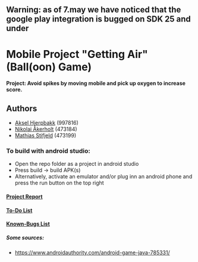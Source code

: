 ## Warning: as of 7.may we have noticed that the google play integration is bugged on SDK 25 and under

# Mobile Project "Getting Air" (Ball(oon) Game)

**Project: Avoid spikes by moving mobile and pick up oxygen to increase score.**

## Authors
- [Aksel Hjerpbakk](https://github.com/Avokadoen) (997816)
- [Nikolai Åkerholt](https://github.com/akerholten) (473184)
- [Mathias Stifjeld](https://github.com/mathisti) (473199)



### To build with android studio:
- Open the repo folder as a project in android studio
- Press build -> build APK(s)
- Alternatively, activate an emulator and/or plug inn an android phone and press the run button on the top right


#### [Project Report](Project-Report.md)


#### [To-Do List](TODO-LIST.md)


#### [Known-Bugs List](KNOWN-BUGS.md)




##### Some sources:
- https://www.androidauthority.com/android-game-java-785331/
